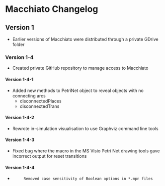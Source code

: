 # Macchiato Changelog

## Version 1

* Earlier versions of Macchiato were distributed through a private GDrive folder

### Version 1-4

* Created private GitHub repository to manage access to Macchiato

#### Version 1-4-1

* Added new methods to PetriNet object to reveal objects with no connecting arcs
  * disconnectedPlaces 
  * disconnectedTrans

#### Version 1-4-2

* Rewrote in-simulation visualisation to use Graphviz command line tools

#### Version 1-4-3

* Fixed bug where the macro in the MS Visio Petri Net drawing tools gave incorrect output for reset transitions

#### Version 1-4-4

*          Removed case sensitivity of Boolean options in *.mpn files
